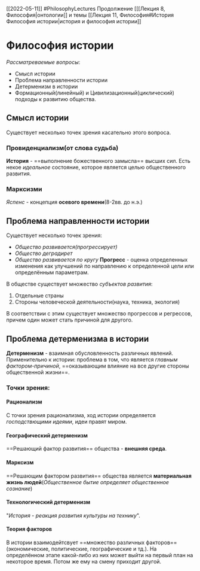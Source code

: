 [[2022-05-11]]
#PhilosophyLectures
Продолжение [[[Лекция 8, Философия|онтологии]] и темы [[Лекция 11, Философия#История Философия истории|история и философия истории]]
# Философия истории
*Рассматреваемые вопросы*:
- Смысл истории
- Проблема направленности истории
- Детерменизм в истории
- Формационный(линейный) и Цивилизационный(циклический) подходы к развитию общества.
## Смысл истории
Существует несколько точек зрения касательно этого вопроса.
### Провиденциализм(от слова судьба)
**История** - ==выполнение божественного замысла== высших сил. Есть некое *идеальное* состояние, которое является целью общественного развития.
### Марксизми
*Яспенс* - концепция **осевого времени**(8-2вв. до н.э.)
## Проблема направленности истории
Существует несколько точек зрения:
- *Общество развивается(прогрессирует)*
- *Общество деградирет*
- *Общество развивается по кругу*
**Прогресс** - оценка определенных изменения
как улучшений по направлению к определенной цели или определённым параметрам.

В обществе существует множество *субъектов развития*:
1) Отдельные страны
2) Стороны человеческой деятельности(наука, техника, экология)

В соответствии с этим существует множество прогрессов и регрессов, причем один может стать причиной для другого.
## Проблема детерменизма в истории
**Детерменизм** - взаимная обусловленность различных явлений. Применительно к истории: проблема в том, что является *главным фактором-причиной*, ==оказывающим влияние на все другие стороны общественной жизни==.
### Точки зрения:
#### Рационализм
С точки зрения рационализма, ход истории определяется *господствющими идеями*, идеи правят миром.
#### Географический детерменизм
==Решающий фактор развития== общества - **внешняя среда**.
#### Марксизм
==Решающим фактором развития== общества является **материальная жизнь людей**(*Общественное бытие определяет общественное сознание*)
#### Технологический детерменизм
"*История - реакция развития культуры на технику*".
#### Теория факторов
В истории взаимодейтсвует ==множество различных факторов==(экономические, политические, географические и тд.). На определённом этапе какой-либо из них может выйти на первый план на некоторое время. Потом же ему на смену приходит другой.